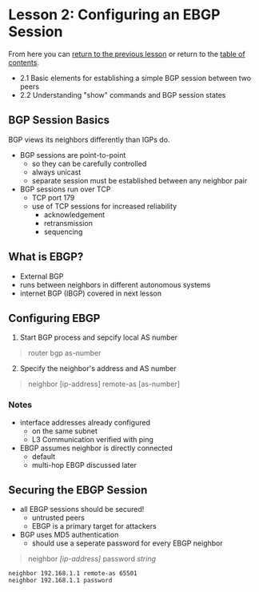 # Lesson 2: Configuring an EBGP Session

From here you can [return to the previous lesson](./1.2.md) or return to the [table of contents](../README.md).

* 2.1 Basic elements for establishing a simple BGP session between two peers
* 2.2 Understanding "show" commands and BGP session states

## BGP Session Basics

BGP views its neighbors differently than IGPs do.

* BGP sessions are point-to-point
    + so they can be carefully controlled
    + always unicast
    + separate session must be established between any neighbor pair
* BGP sessions run over TCP
    + TCP port 179
    + use of TCP sessions for increased reliability
        - acknowledgement
        - retransmission
        - sequencing

## What is EBGP?

* External BGP
* runs between neighbors in different autonomous systems
* internet BGP (IBGP) covered in next lesson

## Configuring EBGP

1. Start BGP process and sepcify local AS number

> router bgp as-number

2. Specify the neighbor's address and AS number

> neighbor [ip-address] remote-as [as-number]

### Notes

* interface addresses already configured
    + on the same subnet
    + L3 Communication verified with ping
* EBGP assumes neighbor is directly connected
    + default
    + multi-hop EBGP discussed later

## Securing the EBGP Session

* all EBGP sessions should be secured!
    + untrusted peers
    + EBGP is a primary target for attackers
* BGP uses MD5 authentication
    + should use a seperate password for every EBGP neighbor

> neighbor _[ip-address]_ password _string_

```pt=ytjpm
neighbor 192.168.1.1 remote-as 65501
neighbor 192.168.1.1 password
```


